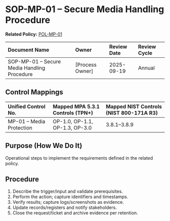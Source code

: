 # SOP-MP-01 – Secure Media Handling Procedure

**Related Policy:** [POL-MP-01](../policies/POL-MP-01_*.md)

| Document Name | Owner | Review Date | Review Cycle |
| :---- | :---- | :---- | :---- |
| SOP-MP-01 – Secure Media Handling Procedure | [Process Owner] | 2025-09-19 | Annual |

## Control Mappings
| Unified Control No. | Mapped MPA 5.3.1 Controls (TPN+) | Mapped NIST Controls (NIST 800-171A R3) |
| :---- | :---- | :---- |
| MP-01 – Media Protection | OP-1.0, OP-1.1, OP-1.3, OP-3.0 | 3.8.1–3.8.9 |

## Purpose (How We Do It)
Operational steps to implement the requirements defined in the related policy.

## Procedure
1. Describe the trigger/input and validate prerequisites.
2. Perform the action; capture identifiers and timestamps.
3. Verify results; capture logs/screenshots as evidence.
4. Update records/registers and notify stakeholders.
5. Close the request/ticket and archive evidence per retention.
